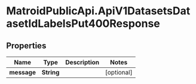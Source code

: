 # MatroidPublicApi.ApiV1DatasetsDatasetIdLabelsPut400Response

## Properties

Name | Type | Description | Notes
------------ | ------------- | ------------- | -------------
**message** | **String** |  | [optional] 


